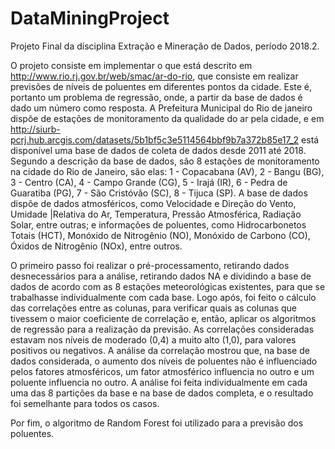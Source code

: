 # DataMiningProject

Projeto Final da disciplina Extração e Mineração de Dados, período 2018.2.

O projeto consiste em implementar o que está descrito em  http://www.rio.rj.gov.br/web/smac/ar-do-rio, que consiste em realizar previsões de níveis de poluentes em diferentes pontos da cidade. Este é, portanto um problema de regressão, onde, a partir da base de dados é dado um número como resposta. A Prefeitura Municipal do Rio de janeiro dispõe de estações de monitoramento da qualidade do ar pela cidade, e em http://siurb-pcrj.hub.arcgis.com/datasets/5b1bf5c3e5114564bbf9b7a372b85e17_2 está disponível uma base de dados de coleta de dados desde 2011 até 2018. Segundo a descrição da base de dados, são 8 estações de monitoramento na cidade do Rio de Janeiro, são elas: 1 - Copacabana (AV), 2 - Bangu (BG), 3 - Centro (CA), 4 - Campo Grande (CG), 5 - Irajá (IR), 6 - Pedra de Guaratiba (PG), 7 - São Cristóvão (SC), 8 - Tijuca (SP). A base de dados dispõe de dados atmosféricos, como Velocidade e Direção do Vento, Umidade |Relativa do Ar, Temperatura, Pressão Atmosférica, Radiação Solar, entre outras; e informações de poluentes, como Hidrocarbonetos Totais (HCT), Monóxido de Nitrogênio (NO), Monóxido de Carbono (CO), Óxidos de Nitrogênio (NOx), entre outros.

O primeiro passo foi realizar o pré-processamento, retirando dados desnecessários para a análise, retirando dados NA e dividindo a base de dados de acordo com as 8 estações meteorológicas existentes, para que se trabalhasse individualmente com cada base. Logo após, foi feito o cálculo das correlações entre as colunas, para verificar quais as colunas que tivessem o maior coeficiente de correlação e, então, aplicar os algoritmos de regressão para a realização da previsão. As correlações consideradas estavam nos níveis de moderado (0,4) a muito alto (1,0), para valores positivos ou negativos. A análise da correlação mostrou que, na base de dados considerada, o aumento dos níveis de poluentes não é influenciado pelos fatores atmosféricos, um fator atmosférico influencia no outro e um poluente influencia no outro. A análise foi feita individualmente em cada uma das 8 partições da base e na base de dados completa, e o resultado foi semelhante para todos os casos. 

Por fim, o algoritmo de Random Forest foi utilizado para a previsão dos poluentes. 
